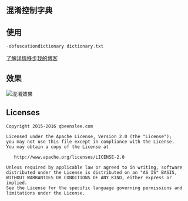 混淆控制字典
---

## 使用

``` groovy
-obfuscationdictionary dictionary.txt
```

[了解详情移步我的博客](http://qbeenslee.com/2016/01/27/about-wandoujia-proguard-config/)

## 效果

![混淆效果](https://raw.githubusercontent.com/qbeenslee/gradle-proguard-hehe-dictionary/master/snapshot/jadx-gui%20-%20eyepetizer-eyepetizer_web.apk%20JadxGUI%2C%20今天%20at%2012.19.09.png)

## Licenses

```
Copyright 2015-2016 qbeenslee.com

Licensed under the Apache License, Version 2.0 (the "License");
you may not use this file except in compliance with the License.
You may obtain a copy of the License at

   http://www.apache.org/licenses/LICENSE-2.0

Unless required by applicable law or agreed to in writing, software
distributed under the License is distributed on an "AS IS" BASIS,
WITHOUT WARRANTIES OR CONDITIONS OF ANY KIND, either express or implied.
See the License for the specific language governing permissions and
limitations under the License.
```
